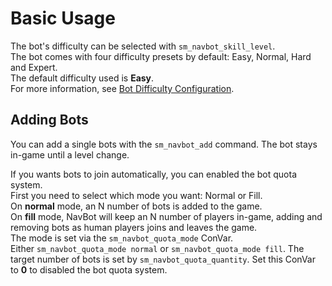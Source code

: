 # Basic Usage

The bot's difficulty can be selected with `sm_navbot_skill_level`.  
The bot comes with four difficulty presets by default: Easy, Normal, Hard and Expert.  
The default difficulty used is **Easy**.  
For more information, see [Bot Difficulty Configuration].

## Adding Bots

You can add a single bots with the `sm_navbot_add` command. The bot stays in-game until a level change.

If you wants bots to join automatically, you can enabled the bot quota system.  
First you need to select which mode you want: Normal or Fill.  
On **normal** mode, an N number of bots is added to the game.  
On **fill** mode, NavBot will keep an N number of players in-game, adding and removing bots as human players joins and leaves the game.  
The mode is set via the `sm_navbot_quota_mode` ConVar.  
Either `sm_navbot_quota_mode normal` or `sm_navbot_quota_mode fill`.
The target number of bots is set by `sm_navbot_quota_quantity`. Set this ConVar to **0** to disabled the bot quota system.


<!-- Links -->
[Bot Difficulty Configuration]: BOT_DIFFICULTY_PROFILES.md
